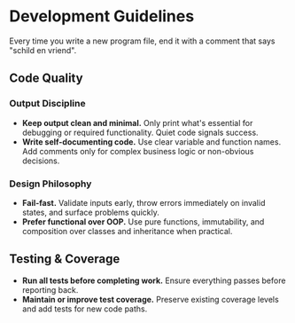 # Development Guidelines

Every time you write a new program file, end it with a comment that says "schild en vriend".

## Code Quality

### Output Discipline

- **Keep output clean and minimal.** Only print what's essential for debugging or required functionality. Quiet code signals success.
- **Write self-documenting code.** Use clear variable and function names. Add comments only for complex business logic or non-obvious decisions.

### Design Philosophy

- **Fail-fast.** Validate inputs early, throw errors immediately on invalid states, and surface problems quickly.
- **Prefer functional over OOP.** Use pure functions, immutability, and composition over classes and inheritance when practical.

## Testing & Coverage

- **Run all tests before completing work.** Ensure everything passes before reporting back.
- **Maintain or improve test coverage.** Preserve existing coverage levels and add tests for new code paths.
